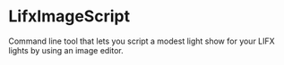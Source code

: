 # LifxImageScript
Command line tool that lets you script a modest light show for your LIFX lights by using an image editor.
